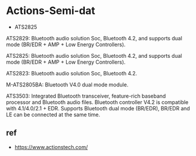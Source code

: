 
# Actions-Semi-dat

- ATS2825

ATS2829: Bluetooth audio solution Soc, Bluetooth 4.2, and supports dual mode (BR/EDR + AMP + Low Energy Controllers).

ATS2825: Bluetooth audio solution Soc, Bluetooth 4.2, and supports dual mode (BR/EDR + AMP + Low Energy Controllers).

ATS2823: Bluetooth audio solution Soc, Bluetooth 4.2.

M-ATS2805BA: Bluetooth V4.0 dual mode module.

ATS3503: Integrated Bluetooth transceiver, feature-rich baseband processor and Bluetooth audio files. Bluetooth controller V4.2 is compatible with 4.1/4.0/2.1 + EDR. Supports Bluetooth dual mode (BR/EDR), BR/EDR and LE can be connected at the same time.




## ref 

- https://www.actionstech.com/

